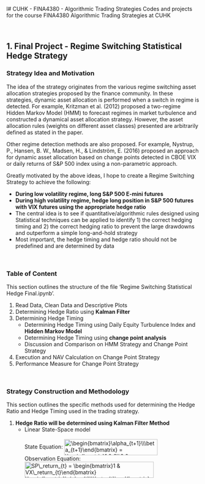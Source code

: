l# CUHK - FINA4380 - Algorithmic Trading Strategies
Codes and projects for the course FINA4380 Algorithmic Trading Strategies at CUHK

<br/>

## 1. Final Project - Regime Switching Statistical Hedge Strategy
### Strategy Idea and Motivation
The idea of the strategy originates from the various regime switching asset allocation strategies proposed by the finance community. In these strategies, dynamic asset allocation is performed when a switch in regime is detected. For example, Kritzman et al. (2012) proposed a two-regime Hidden Markov Model (HMM) to forecast regimes in market turbulence and constructed a dynamical asset allocation strategy. However, the asset allocation rules (weights on different asset classes) presented are arbitrarily defined as stated in the paper. 

Other regime detection methods are also proposed. For example, Nystrup, P., Hansen, B. W., Madsen, H., & Lindström, E. (2016) proposed an approach for dynamic asset allocation based on change points detected in CBOE VIX or daily returns of S&P 500 index using a non-parametric approach.

Greatly motivated by the above ideas, I hope to create a Regime Switching Strategy to achieve the following:
-	__During low volatility regime, long S&P 500 E-mini futures__
-	__During high volatility regime, hedge long position in S&P 500 futures with VIX futures using the appropriate hedge ratio__
-	The central idea is to see if quantitative/algorithmic rules designed using Statistical techniques can be applied to identify 1) the correct hedging timing and 2) the correct hedging ratio to prevent the large drawdowns and outperform a simple long-and-hold strategy
-	Most important, the hedge timing and hedge ratio should not be predefined and are determined by data

<br/>

### Table of Content
This section outlines the structure of the file ‘Regime Switching Statistical Hedge Final.ipynb’.
1.	Read Data, Clean Data and Descriptive Plots
2.	Determining Hedge Ratio using __Kalman Filter__
3.	Determining Hedge Timing
    - Determining Hedge Timing using Daily Equity Turbulence Index and __Hidden Markov Model__
    - Determining Hedge Timing using __change point analysis__
    - Discussion and Comparison on HMM Strategy and Change Point Strategy
4.	Execution and NAV Calculation on Change Point Strategy
5.	Performance Measure for Change Point Strategy

<br/>

### Strategy Construction and Methodology
This section outlines the specific methods used for determining the Hedge Ratio and Hedge Timing used in the trading strategy.
1.  __Hedge Ratio will be determined using Kalman Filter Method__
    - Linear State-Space model <br/> <br/>
      State Equation: <img src="http://www.sciweavers.org/tex2img.php?eq=%5Cbegin%7Bbmatrix%7D%5Calpha_%7Bt%2B1%7D%5C%5C%5Cbeta_%7Bt%2B1%7D%5Cend%7Bbmatrix%7D%20%3D%20%5Cbegin%7Bbmatrix%7D1%20%26%200%5C%5C0%20%26%201%5Cend%7Bbmatrix%7D%20%5Cbegin%7Bbmatrix%7D%5Calpha_%7Bt%7D%5C%5C%5Cbeta_%7Bt%7D%5Cend%7Bbmatrix%7D%20%2B%20%5Cbegin%7Bbmatrix%7D%5Ceta_%7Bt%7D%5C%5C%5Cepsilon_%7Bt%7D%5Cend%7Bbmatrix%7D&bc=White&fc=Black&im=jpg&fs=12&ff=arev&edit=0" align="center" border="0" alt="\begin{bmatrix}\alpha_{t+1}\\\beta_{t+1}\end{bmatrix} = \begin{bmatrix}1 & 0\\0 & 1\end{bmatrix} \begin{bmatrix}\alpha_{t}\\\beta_{t}\end{bmatrix} + \begin{bmatrix}\eta_{t}\\\epsilon_{t}\end{bmatrix}" width="244" height="42" /> 
      <br/>
      Observation Equation: <img src="http://www.sciweavers.org/tex2img.php?eq=SP%5C_return_%7Bt%7D%20%3D%20%5Cbegin%7Bbmatrix%7D1%20%26%20VX%5C_return_%7Bt%7D%5Cend%7Bbmatrix%7D%20%5Cbegin%7Bbmatrix%7D%5Calpha_%7Bt%7D%5C%5C%5Cbeta_%7Bt%7D%5Cend%7Bbmatrix%7D%20%2B%20e_%7Bt%7D&bc=White&fc=Black&im=jpg&fs=12&ff=arev&edit=0" align="center" border="0" alt="SP\_return_{t} = \begin{bmatrix}1 & VX\_return_{t}\end{bmatrix} \begin{bmatrix}\alpha_{t}\\\beta_{t}\end{bmatrix} + e_{t}" width="337" height="42" />



